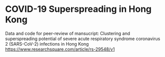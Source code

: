# COVID-19 Superspreading in Hong Kong
Data and code for peer-review of mansucript: Clustering and superspreading potential of severe acute respiratory syndrome coronavirus 2 (SARS-CoV-2) infections in Hong Kong https://www.researchsquare.com/article/rs-29548/v1
